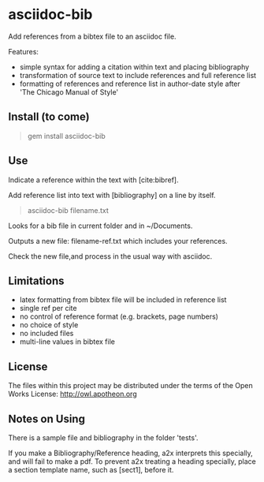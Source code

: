 # asciidoc-bib 

Add references from a bibtex file to an asciidoc file.

Features:

- simple syntax for adding a citation within text and placing bibliography
- transformation of source text to include references and full reference list
- formatting of references and reference list in author-date style after 'The 
Chicago Manual of Style'

## Install (to come)

 > gem install asciidoc-bib

## Use 

Indicate a reference within the text with [cite:bibref].

Add reference list into text with [bibliography] on a line by itself.

 > asciidoc-bib filename.txt

Looks for a bib file in current folder and in ~/Documents.

Outputs a new file: filename-ref.txt
which includes your references.  

Check the new file,and process in the usual way with asciidoc.

## Limitations

- latex formatting from bibtex file will be included in reference list
- single ref per cite
- no control of reference format (e.g. brackets, page numbers)
- no choice of style
- no included files
- multi-line values in bibtex file

## License

The files within this project may be distributed under the terms of 
the Open Works License: http://owl.apotheon.org

## Notes on Using

There is a sample file and bibliography in the folder 'tests'.

If you make a Bibliography/Reference heading, a2x interprets this specially,
and will fail to make a pdf. To prevent a2x treating a heading specially, place
a section template name, such as [sect1], before it. 
